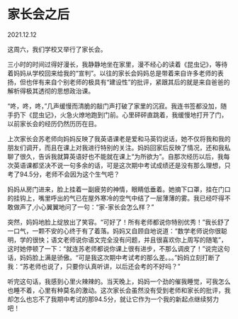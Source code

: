 # 家长会之后

2021.12.12

这周六，我们学校又举行了家长会。

三小时的时间过得好漫长，我静静地坐在家里，漫不经心的读着《昆虫记》，等待着妈妈从学校回来给我的“宣判”。以往的家长会妈妈总是带着来自许多老师的表扬，但也伴有来自个别老师的极具有“建设性”的批评，紧跟其后的就是来自爸爸的解析得极其透彻的思想政治课。

“咚，咚，咚，”几声缓慢而清脆的敲门声打破了家里的沉寂。我连书签都没加，随手扔下《昆虫记》，火急火燎地跑到门前。心里砰砰直跳着，我缓慢地打开了门，以前家长会的经历仍然历历在目。

上次家长会苏老师向妈妈反映了我英语课老是爱和马英钧说话，她不仅将我和我的朋友们调开，而且在课上对我进行特别的关注。妈妈回家后反映了情况，还和我私聊了很久，告诉我就算英语好也不能就在课上“为所欲为”。自那次经历以后，我每次英语课都坚决不说一句多余的话，可是这次期中考试成绩还是没有那么理想，只考了94.5分，老师不会因为这个生气吧？

妈妈从房门进来，脸上挂着一副疲劳的神情，眼睛低垂着。她摘下口罩，挂在门口的挂钩上，嘴里呼出的气已在屋外寒冷的空气中结了一层薄薄的雾。我已经吓得不敢做声了,小心翼翼地问了一句：“家-家长会怎么样？”

突然，妈妈地脸上绽放出了笑容。“可好了！所有老师都说你特别优秀！”我长舒了一口气，一颗不安的心终于有了着落。妈妈又自顾自地说道：“数学老师说你很聪明，学的很快；语文老师说你语文完全没有问题，并且很喜欢你上周写的随笔”，这时她停顿了一下：“就连苏老师都说你课上很有进步，不那么调皮了！”说完这句话，妈妈脸上满是骄傲。“可是我这次期中考试考的那么差。。。”妈妈立刻打断了我：“苏老师也说了，只要你认真听讲，以后还会考的不好吗？”

听完这句话，我感到心里火辣辣的。当天晚上，妈妈一个劲的催我睡觉，可我怎么也睡不着，心里有种莫名的激动。这次家长会虽然没有受到老师和家长的批评，我却怎么也忘不了我期中考试的那94.5分，就让它作为一个我的新起点继续努力吧！